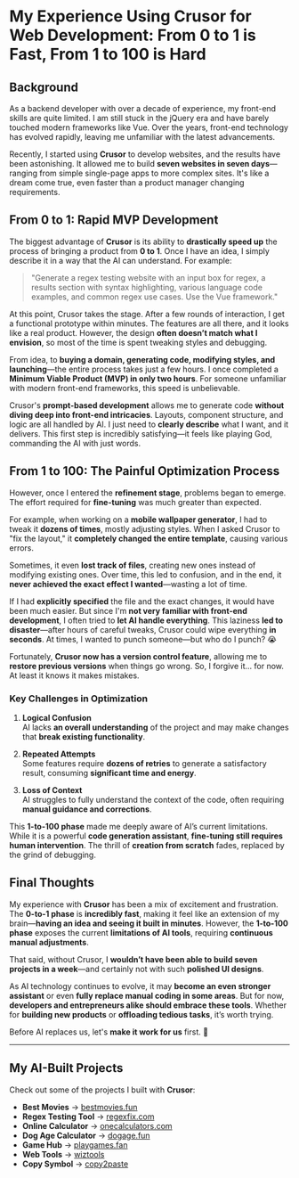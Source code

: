 # My Experience Using Crusor for Web Development: From 0 to 1 is Fast, From 1 to 100 is Hard

## Background

As a backend developer with over a decade of experience, my front-end skills are quite limited. I am still stuck in the jQuery era and have barely touched modern frameworks like Vue. Over the years, front-end technology has evolved rapidly, leaving me unfamiliar with the latest advancements.

Recently, I started using **Crusor** to develop websites, and the results have been astonishing. It allowed me to build **seven websites in seven days**—ranging from simple single-page apps to more complex sites. It's like a dream come true, even faster than a product manager changing requirements.

## From 0 to 1: Rapid MVP Development

The biggest advantage of **Crusor** is its ability to **drastically speed up** the process of bringing a product from **0 to 1**. Once I have an idea, I simply describe it in a way that the AI can understand. For example:

> "Generate a regex testing website with an input box for regex, a results section with syntax highlighting, various language code examples, and common regex use cases. Use the Vue framework."

At this point, Crusor takes the stage. After a few rounds of interaction, I get a functional prototype within minutes. The features are all there, and it looks like a real product. However, the design **often doesn’t match what I envision**, so most of the time is spent tweaking styles and debugging.

From idea, to **buying a domain, generating code, modifying styles, and launching**—the entire process takes just a few hours. I once completed a **Minimum Viable Product (MVP) in only two hours**. For someone unfamiliar with modern front-end frameworks, this speed is unbelievable.

Crusor's **prompt-based development** allows me to generate code **without diving deep into front-end intricacies**. Layouts, component structure, and logic are all handled by AI. I just need to **clearly describe** what I want, and it delivers. This first step is incredibly satisfying—it feels like playing God, commanding the AI with just words.

## From 1 to 100: The Painful Optimization Process

However, once I entered the **refinement stage**, problems began to emerge. The effort required for **fine-tuning** was much greater than expected. 

For example, when working on a **mobile wallpaper generator**, I had to tweak it **dozens of times**, mostly adjusting styles. When I asked Crusor to "fix the layout," it **completely changed the entire template**, causing various errors. 

Sometimes, it even **lost track of files**, creating new ones instead of modifying existing ones. Over time, this led to confusion, and in the end, it **never achieved the exact effect I wanted**—wasting a lot of time. 

If I had **explicitly specified** the file and the exact changes, it would have been much easier. But since I'm **not very familiar with front-end development**, I often tried to **let AI handle everything**. This laziness **led to disaster**—after hours of careful tweaks, Crusor could wipe everything **in seconds**. At times, I wanted to punch someone—but who do I punch? 😭

Fortunately, **Crusor now has a version control feature**, allowing me to **restore previous versions** when things go wrong. So, I forgive it... for now. At least it knows it makes mistakes.

### Key Challenges in Optimization

1. **Logical Confusion**  
   AI lacks **an overall understanding** of the project and may make changes that **break existing functionality**.

2. **Repeated Attempts**  
   Some features require **dozens of retries** to generate a satisfactory result, consuming **significant time and energy**.

3. **Loss of Context**  
   AI struggles to fully understand the context of the code, often requiring **manual guidance and corrections**.

This **1-to-100 phase** made me deeply aware of AI’s current limitations. While it is a powerful **code generation assistant**, **fine-tuning still requires human intervention**. The thrill of **creation from scratch** fades, replaced by the grind of debugging.

## Final Thoughts

My experience with **Crusor** has been a mix of excitement and frustration. The **0-to-1 phase** is **incredibly fast**, making it feel like an extension of my brain—**having an idea and seeing it built in minutes**. However, the **1-to-100 phase** exposes the current **limitations of AI tools**, requiring **continuous manual adjustments**.

That said, without Crusor, I **wouldn’t have been able to build seven projects in a week**—and certainly not with such **polished UI designs**.

As AI technology continues to evolve, it may **become an even stronger assistant** or even **fully replace manual coding in some areas**. But for now, **developers and entrepreneurs alike should embrace these tools**. Whether for **building new products** or **offloading tedious tasks**, it’s worth trying.

Before AI replaces us, let's **make it work for us** first. 🚀

---

## My AI-Built Projects

Check out some of the projects I built with **Crusor**:

- **Best Movies** → [bestmovies.fun](https://bestmovies.fun/)  
- **Regex Testing Tool** → [regexfix.com](https://regexfix.com/)  
- **Online Calculator** → [onecalculators.com](https://bonecalculators.com/)  
- **Dog Age Calculator** → [dogage.fun](https://dogage.fun/)  
- **Game Hub** → [playgames.fan](https://playgames.fan/)
- **Web Tools** → [wiztools](https://wiz-tools.com/)
- **Copy Symbol** → [copy2paste](https://copy2paste.com/)
